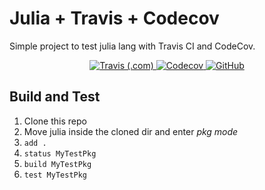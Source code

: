 # Julia + Travis + Codecov  

Simple project to test julia lang with Travis CI and CodeCov.

<p align="center">
<a href="https://travis-ci.com/github/pietrop88/test_julia">
    <img alt="Travis (.com)" src="https://img.shields.io/travis/com/pietrop88/test_julia?style=for-the-badge">
</a>
<a href="https://codecov.io/gh/pietrop88/test_julia">
    <img alt="Codecov" src="https://img.shields.io/codecov/c/gh/pietrop88/test_julia?style=for-the-badge">
</a>
<a href="https://github.com/pietrop88/test_julia/blob/master/LICENSE">
    <img alt="GitHub" src="https://img.shields.io/github/license/pietrop88/test_julia?style=for-the-badge">
</a>
</p>

## Build and Test

1. Clone this repo
2. Move julia inside the cloned dir and enter *pkg mode*
3. `add .`
4. `status MyTestPkg`
5. `build MyTestPkg`
6. `test MyTestPkg`